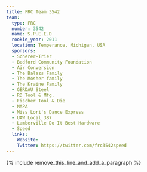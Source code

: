 ```yaml
---
title: FRC Team 3542
team:
  type: FRC
  number: 3542
  name: S.P.E.E.D
  rookie_year: 2011
  location: Temperance, Michigan, USA
  sponsors:
  - Scherer-Trier
  - Bedford Community Foundation
  - Air Conversion
  - The Balazs Family
  - The Mosher family
  - The Kraine Family
  - GERDAU Steel
  - RD Tool & Mfg.
  - Fischer Tool & Die
  - NAPA
  - Miss Lori's Dance Express
  - UAW Local 387
  - Lamberville Do It Best Hardware
  - Speed
  links:
    Website:
    Twitter: https://twitter.com/frc3542speed
---
```


{% include remove_this_line_and_add_a_paragraph %}